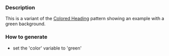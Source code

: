### Description
This is a variant of the [Colored Heading](./?p=atoms-colored-heading) pattern showing an example with a green background.

### How to generate
* set the 'color' variable to 'green'
